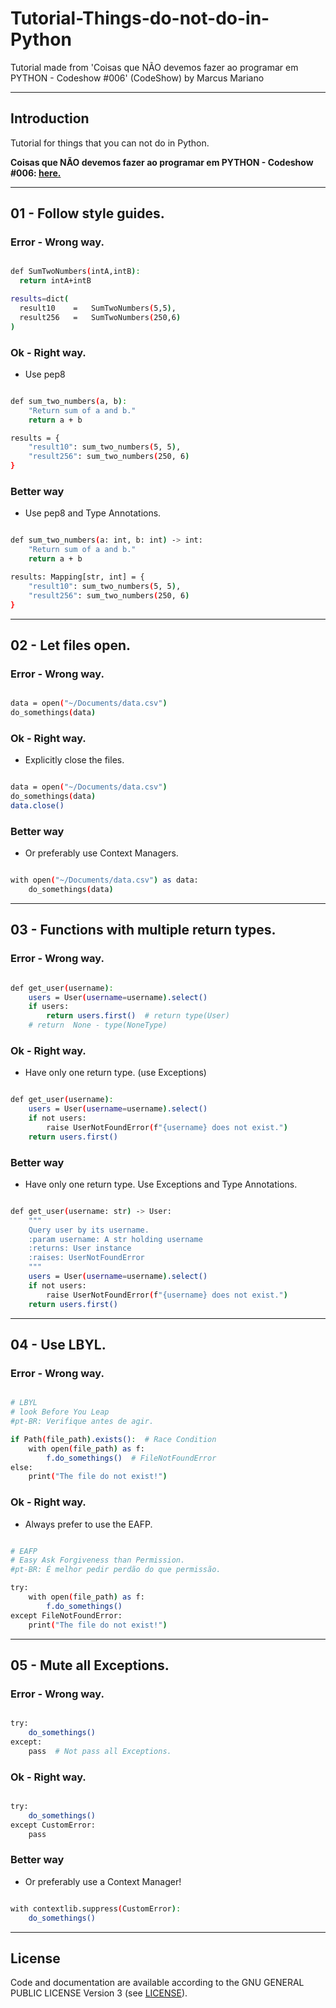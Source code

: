 # Tutorial-Things-do-not-do-in-Python
Tutorial made from 'Coisas que NÃO devemos fazer ao programar em PYTHON - Codeshow #006' (CodeShow) by Marcus Mariano

---

## Introduction

Tutorial for things that you can not do in Python.

**Coisas que NÃO devemos fazer ao programar em PYTHON - Codeshow #006: [here.](https://www.youtube.com/watch?v=p4jWEC7vuKI&t=52s)**

---

## 01 - Follow style guides.

### Error - Wrong way.

```sh

def SumTwoNumbers(intA,intB):
  return intA+intB

results=dict(
  result10    =   SumTwoNumbers(5,5),
  result256   =   SumTwoNumbers(250,6)
)

```

### Ok - Right way.

- Use pep8

```sh

def sum_two_numbers(a, b):
    "Return sum of a and b."
    return a + b

results = {
    "result10": sum_two_numbers(5, 5),
    "result256": sum_two_numbers(250, 6)
}

```

### Better way

- Use pep8 and Type Annotations.

```sh

def sum_two_numbers(a: int, b: int) -> int:
    "Return sum of a and b."
    return a + b

results: Mapping[str, int] = {
    "result10": sum_two_numbers(5, 5),
    "result256": sum_two_numbers(250, 6)
}

```

---

## 02 - Let files open.

### Error - Wrong way.

```sh

data = open("~/Documents/data.csv")
do_somethings(data)

```

### Ok - Right way.

- Explicitly close the files.

```sh

data = open("~/Documents/data.csv")
do_somethings(data)
data.close()

```

### Better way

- Or preferably use Context Managers.

```sh

with open("~/Documents/data.csv") as data:
    do_somethings(data)

```

---

## 03 - Functions with multiple return types.

### Error - Wrong way.

```sh

def get_user(username):
    users = User(username=username).select()
    if users:
        return users.first()  # return type(User)
    # return  None - type(NoneType)

```

### Ok - Right way.

- Have only one return type. (use Exceptions)

```sh

def get_user(username):
    users = User(username=username).select()
    if not users:
        raise UserNotFoundError(f"{username} does not exist.")
    return users.first()

```

### Better way

- Have only one return type. Use Exceptions and Type Annotations.

```sh

def get_user(username: str) -> User:
    """
    Query user by its username.
    :param username: A str holding username
    :returns: User instance
    :raises: UserNotFoundError
    """
    users = User(username=username).select()
    if not users:
        raise UserNotFoundError(f"{username} does not exist.")
    return users.first()

```

---

## 04 - Use LBYL.

### Error - Wrong way.

```sh

# LBYL
# look Before You Leap
#pt-BR: Verifique antes de agir.

if Path(file_path).exists():  # Race Condition
    with open(file_path) as f:
        f.do_somethings()  # FileNotFoundError
else:
    print("The file do not exist!")

```

### Ok - Right way.

- Always prefer to use the EAFP.

```sh

# EAFP
# Easy Ask Forgiveness than Permission.
#pt-BR: É melhor pedir perdão do que permissão.

try:
    with open(file_path) as f:
        f.do_somethings()  
except FileNotFoundError:
    print("The file do not exist!")

```

---

## 05 - Mute all Exceptions.

### Error - Wrong way.

```sh

try:    
    do_somethings()  
except:
    pass  # Not pass all Exceptions.

```

### Ok - Right way.

```sh

try:    
    do_somethings()  
except CustomError:
    pass

```

### Better way

- Or preferably use a Context Manager!

```sh

with contextlib.suppress(CustomError):
    do_somethings()

```

---

## License

Code and documentation are available according to the GNU GENERAL PUBLIC LICENSE Version 3 (see [LICENSE](https://www.gnu.org/licenses/gpl.html)).
